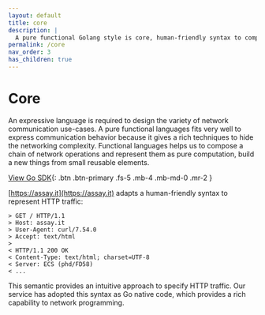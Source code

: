 ```yaml
---
layout: default
title: core
description: |
  A pure functional Golang style is core, human-friendly syntax to compose a chain of networking and represent them as pure computation.
permalink: /core
nav_order: 3
has_children: true
---
```


# Core

An expressive language is required to design the variety of network communication use-cases. A pure functional languages fits very well to express communication behavior because it gives a rich techniques to hide the networking complexity. Functional languages helps us to compose a chain of network operations and represent them as pure computation, build a new things from small reusable elements.

[View Go SDK](https://github.com/assay-it/sdk-go){: .btn .btn-primary .fs-5 .mb-4 .mb-md-0 .mr-2 }


[https://assay.it](https://assay.it) adapts a human-friendly syntax to represent HTTP traffic:

```
> GET / HTTP/1.1
> Host: assay.it
> User-Agent: curl/7.54.0
> Accept: text/html
>
< HTTP/1.1 200 OK
< Content-Type: text/html; charset=UTF-8
< Server: ECS (phd/FD58)
< ...
```

This semantic provides an intuitive approach to specify HTTP traffic. Our service has adopted this syntax as Go native code, which provides a rich capability to network programming.


